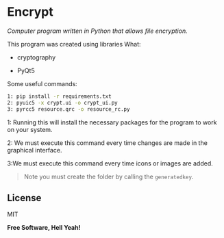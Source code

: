 # Encrypt

 _Computer program written in Python that allows file encryption._
 
This program was created using libraries
What:

- cryptography
       
- PyQt5


Some useful commands:

```sh
1: pip install -r requirements.txt
2: pyuic5 -x crypt.ui -o crypt_ui.py
3: pyrcc5 resource.qrc -o resource_rc.py
```

1: Running this will install the necessary packages for the program to work on your system.

2: We must execute this command every time changes are made in the graphical interface.

3:We must execute this command every time icons or images are added.

> Note you must create the folder by calling the `generatedkey`.


## License

MIT

**Free Software, Hell Yeah!**



